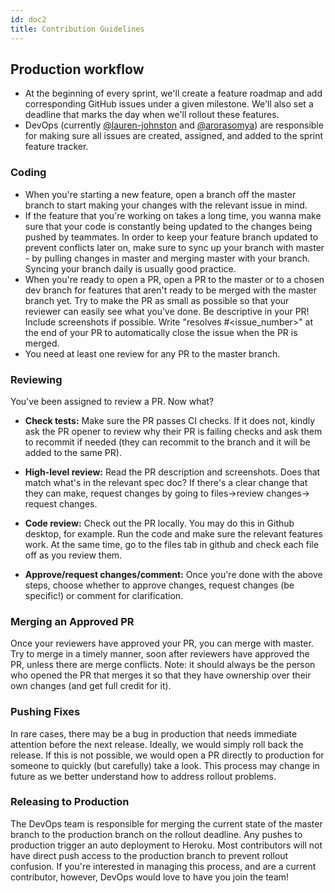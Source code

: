 ```yaml
---
id: doc2
title: Contribution Guidelines
---
```


## Production workflow

- At the beginning of every sprint, we'll create a feature roadmap and add corresponding GitHub issues under a given milestone. We'll also set a deadline that marks the day when we'll rollout these features.
- DevOps (currently [@lauren-johnston](https://github.com/lauren-johnston) and [@arorasomya](https://github.com/arorasomya)) are responsible for making sure all issues are created, assigned, and added to the sprint feature tracker.

### Coding

- When you're starting a new feature, open a branch off the master branch to start making your changes with the relevant issue in mind.
- If the feature that you're working on takes a long time, you wanna make sure that your code is constantly being updated to the changes being pushed by teammates. In order to keep your feature branch updated to prevent conflicts later on, make sure to sync up your branch with master - by pulling changes in master and merging master with your branch. Syncing your branch daily is usually good practice.
- When you're ready to open a PR, open a PR to the master or to a chosen dev branch for features that aren't ready to be merged with the master branch yet. Try to make the PR as small as possible so that your reviewer can easily see what you've done. Be descriptive in your PR! Include screenshots if possible. Write "resolves #<issue_number>" at the end of your PR to automatically close the issue when the PR is merged.
- You need at least one review for any PR to the master branch.

### Reviewing

You've been assigned to review a PR. Now what?

- **Check tests:** Make sure the PR passes CI checks. If it does not, kindly ask the PR opener to review why their PR is failing checks and ask them to recommit if needed (they can recommit to the branch and it will be added to the same PR).
- **High-level review:** Read the PR description and screenshots. Does that match what's in the relevant spec doc? If there's a clear change that they can make, request changes by going to files->review changes-> request changes.
- **Code review:** Check out the PR locally. You may do this in Github desktop, for example. Run the code and make sure the relevant features work. At the same time, go to the files tab in github and check each file off as you review them.

- **Approve/request changes/comment:** Once you're done with the above steps, choose whether to approve changes, request changes (be specific!) or comment for clarification.

### Merging an Approved PR

Once your reviewers have approved your PR, you can merge with master. Try to merge in a timely manner, soon after reviewers have approved the PR, unless there are merge conflicts. Note: it should always be the person who opened the PR that merges it so that they have ownership over their own changes (and get full credit for it).

### Pushing Fixes

In rare cases, there may be a bug in production that needs immediate attention before the next release. Ideally, we would simply roll back the release. If this is not possible, we would open a PR directly to production for someone to quickly (but carefully) take a look. This process may change in future as we better understand how to address rollout problems.

### Releasing to Production

The DevOps team is responsible for merging the current state of the master branch to the production branch on the rollout deadline. Any pushes to production trigger an auto deployment to Heroku. Most contributors will not have direct push access to the production branch to prevent rollout confusion. If you're interested in managing this process, and are a current contributor, however, DevOps would love to have you join the team!
